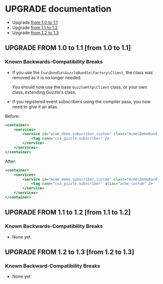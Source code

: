 UPGRADE documentation
=====================

* Upgrade [from 1.0 to 1.1](UPGRADE-1.1.md)
* Upgrade [from 1.1 to 1.2](UPGRADE-1.2.md)
* Upgrade [from 1.2 to 1.3](UPGRADE-1.3.md)

UPGRADE FROM 1.0 to 1.1 [from 1.0 to 1.1]
-----------------------------------------

### Known Backwards-Compatibility Breaks

* If you use the `Csa\Bundle\GuzzleBundle\Factory\Client`, the class was removed as it is no longer needed.

  You should now use the base `GuzzleHttp\Client` class, or your own class, extending Guzzle's class.

* If you registered event subscribers using the compiler pass, you now need to give it an alias.

Before:

```xml
<container>
    <services>
        <service id="acme_demo.subscriber.custom" class="Acme\DemoBundle\Guzzle\Subscriber\CustomSubscriber">
            <tag name="csa_guzzle.subscriber" />
        </service>
    </services>
</container>
```

After:


```xml
<container>
    <services>
        <service id="acme_demo.subscriber.custom" class="Acme\DemoBundle\Guzzle\Subscriber\CustomSubscriber">
            <tag name="csa_guzzle.subscriber" alias="acme_custom" />
        </service>
    </services>
</container>
```

UPGRADE FROM 1.1 to 1.2 [from 1.1 to 1.2]
-----------------------------------------

### Known Backwards-Compatibility Breaks

* None yet

UPGRADE FROM 1.2 to 1.3 [from 1.2 to 1.3]
-----------------------------------------

### Known Backward-Compatibility Breaks

* None yet
